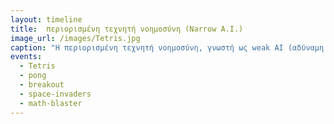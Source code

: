 ```yaml
---
layout: timeline 
title:  περιορισμένη τεχνητή νοημοσύνη (Narrow A.I.)
image_url: /images/Tetris.jpg
caption: "Η περιορισμένη τεχνητή νοημοσύνη, γνωστή ως weak AI (αδύναμη τεχνητή νοημοσύνη), περιλαμβάνει μηχανές οι οποίες πραγματοποιούν περιορισμένες ενέργειες, δηλαδή δεν έχει την δυνατότητα "σκέψης"."
events:
  - Tetris
  - pong
  - breakout
  - space-invaders
  - math-blaster
---
```

